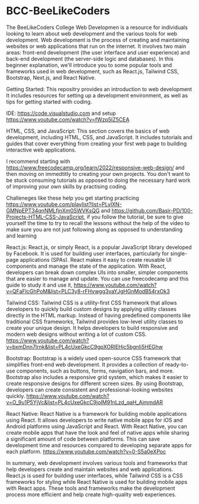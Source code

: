# BCC-BeeLikeCoders
The BeeLikeCoders College Web Developmen is a  resource for individuals looking to learn about web development and the various tools for web development. Web development is the process of creating and maintaining websites or web applications that run on the internet. It involves two main areas: front-end development (the user interface and user experience) and back-end development (the server-side logic and databases). In this beginner explanation, we'll introduce you to some popular tools and frameworks used in web development, such as React.js, Tailwind CSS, Bootstrap, Next.js, and React Native.


Getting Started: This repositry provides an introduction to web development It includes resources for setting up a development environment, as well as tips for getting started with coding.

IDE: https://code.visualstudio.com and setup https://www.youtube.com/watch?v=fWzp5lZ5CEA



HTML, CSS, and JavaScript: This section covers the basics of web development, including HTML, CSS, and JavaScript. It includes tutorials and guides that cover everything from creating your first web page to building interactive web applications.

I recommend starting with https://www.freecodecamp.org/learn/2022/responsive-web-design/ and then moving on immedtitly to creating your own projects. You don't want to be stuck consuming tutorials as opposed to doing the necessary hard work of improving your own skills by practising coding. 

Challeneges like these  help you get starting practicing https://www.youtube.com/playlist?list=PLyIXN-GMNpEPT34qnNMLfjnXm0SWVKsQG and https://github.com/Basir-PD/100-Projects-HTML-CSS-JavaScript, if you follow the tutorial, be sure to give yourself the time to try to recall the lessons without the help of the video to make sure you are not just following along as opposed to understanding and learning 




React.js:
React.js, or simply React, is a popular JavaScript library developed by Facebook. It is used for building user interfaces, particularly for single-page applications (SPAs). React makes it easy to create reusable UI components and manage the state of the application. With React, developers can break down complex UIs into smaller, simpler components that are easier to manage and update. You can use freecodecamp and this guide to study it and use it, https://www.youtube.com/watch?v=QFaFIcGhPoM&list=PLC3y8-rFHvwgg3vaYJgHGnModB54rxOk3

Tailwind CSS:
Tailwind CSS is a utility-first CSS framework that allows developers to quickly build custom designs by applying utility classes directly in the HTML markup. Instead of having predefined components like traditional CSS frameworks, Tailwind provides low-level utility classes to create your unique design. It helps developers to build responsive and modern web designs without writing a lot of custom CSS. 
https://www.youtube.com/watch?v=bxmDnn7lrnk&list=PL4cUxeGkcC9gpXORlEHjc5bgnIi5HEGhw

Bootstrap:
Bootstrap is a widely used open-source CSS framework that simplifies front-end web development. It provides a collection of ready-to-use components, such as buttons, forms, navigation bars, and more. Bootstrap also includes a responsive grid system, which makes it easier to create responsive designs for different screen sizes. By using Bootstrap, developers can create consistent and professional-looking websites quickly.
https://www.youtube.com/watch?v=O_9u1P5YjVc&list=PL4cUxeGkcC9joIM91nLzd_qaH_AimmdAR



React Native:
React Native is a framework for building mobile applications using React. It allows developers to write native mobile apps for iOS and Android platforms using JavaScript and React. With React Native, you can create mobile apps that have the look and feel of native apps while sharing a significant amount of code between platforms. This can save development time and resources compared to developing separate apps for each platform.
https://www.youtube.com/watch?v=0-S5a0eXPoc


In summary, web development involves various tools and frameworks that help developers create and maintain websites and web applications. React.js is used for building user interfaces, while Tailwind CSS is a CSS frameworks for styling while React Native is used for building mobile apps with React apps. These tools and frameworks make the development process more efficient and help create high-quality web experiences.



